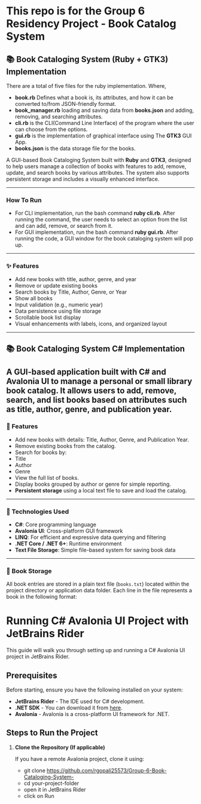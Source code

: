 # This repo is for the Group 6 Residency Project - Book Catalog System
## 📚 Book Cataloging System (Ruby + GTK3) Implementation

There are a total of five files for the ruby implementation. Where,
- **book.rb** Defines what a book is, its attributes, and how it can be converted to/from JSON-friendly format.
- **book_manager.rb** loading and saving data from **books.json** and adding, removing, and searching attributes.
- **cli.rb** is the CLI(Command Line Interface) of the program where the user can choose from the options.
- **gui.rb** is the implementation of graphical interface using The **GTK3** GUI App.
- **books.json** is the data storage file for the books.

A GUI-based Book Cataloging System built with **Ruby** and **GTK3**, designed to help users manage a collection of books with features to add, remove, update, and search books by various attributes. The system also supports persistent storage and includes a visually enhanced interface.

---
### How To Run
- For CLI implementation, run the bash command **ruby cli.rb**. After running the command, the user needs to select an option from the list and can add, remove, or search from it. 
- For GUI implementation, run the bash command **ruby gui.rb**. After running the code, a GUI window for the book cataloging system will pop up.
---

### ✨ Features

- Add new books with title, author, genre, and year
- Remove or update existing books
- Search books by Title, Author, Genre, or Year
- Show all books
- Input validation (e.g., numeric year)
- Data persistence using file storage
- Scrollable book list display
- Visual enhancements with labels, icons, and organized layout

---

  

## 📚 Book Cataloging System C# Implementation
A GUI-based application built with **C# and Avalonia UI** to manage a personal or small library book catalog. It allows users to **add**, **remove**, **search**, and **list** books based on attributes such as **title**, **author**, **genre**, and **publication year**.
---
### 🚀 Features
- Add new books with details: Title, Author, Genre, and Publication Year.
- Remove existing books from the catalog.
- Search for books by:
 - Title
 - Author
 - Genre
- View the full list of books.
- Display books grouped by author or genre for simple reporting.
- **Persistent storage** using a local text file to save and load the catalog.
---
### 🧠 Technologies Used
- **C#**: Core programming language
- **Avalonia UI**: Cross-platform GUI framework
- **LINQ**: For efficient and expressive data querying and filtering
- **.NET Core / .NET 6+**: Runtime environment
- **Text File Storage**: Simple file-based system for saving book data
---
### 💾 Book Storage
All book entries are stored in a plain text file (`books.txt`) located within the project directory or application data folder. Each line in the file represents a book in the following format:

# Running C# Avalonia UI Project with JetBrains Rider

This guide will walk you through setting up and running a C# Avalonia UI project in JetBrains Rider.

## Prerequisites

Before starting, ensure you have the following installed on your system:

- **JetBrains Rider** - The IDE used for C# development.
- **.NET SDK** - You can download it from [here](https://dotnet.microsoft.com/download/dotnet).
- **Avalonia** - Avalonia is a cross-platform UI framework for .NET.

## Steps to Run the Project

1. **Clone the Repository (If applicable)**

   If you have a remote Avalonia project, clone it using:
   - git clone https://github.com/rgopali25573/Group-6-Book-Cataloging-System-
   - cd your-project-folder
   - open it in JetBrains Rider
   - click on Run

